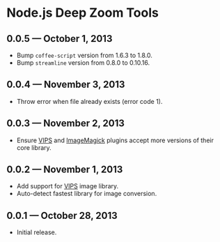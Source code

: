 # Node.js Deep Zoom Tools

## 0.0.5 — October 1, 2013

-   Bump `coffee-script` version from 1.6.3 to 1.8.0.
-   Bump `streamline` version from 0.8.0 to 0.10.16.

## 0.0.4 — November 3, 2013

-   Throw error when file already exists (error code 1).

## 0.0.3 — November 2, 2013

-   Ensure [VIPS] and [ImageMagick] plugins accept more versions of their
    core library.

## 0.0.2 — November 1, 2013

-   Add support for [VIPS] image library.
-   Auto-detect fastest library for image conversion.

## 0.0.1 — October 28, 2013

-   Initial release.


[ImageMagick]: http://www.imagemagick.org/script/index.php
[VIPS]: http://www.vips.ecs.soton.ac.uk/index.php?title=Libvips

